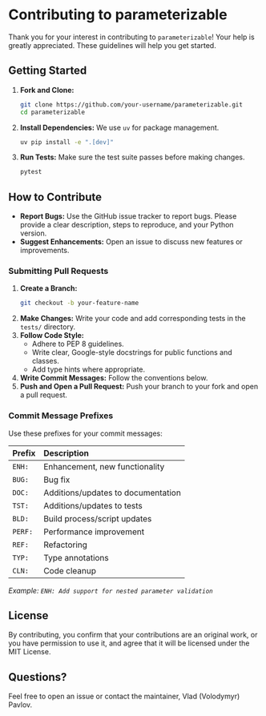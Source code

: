 # Contributing to parameterizable

Thank you for your interest in contributing to `parameterizable`! 
Your help is greatly appreciated. These guidelines will help you get started.

## Getting Started

1.  **Fork and Clone:**
    ```bash
    git clone https://github.com/your-username/parameterizable.git
    cd parameterizable
    ```

2.  **Install Dependencies:**
    We use `uv` for package management.
    ```bash
    uv pip install -e ".[dev]"
    ```

3.  **Run Tests:**
    Make sure the test suite passes before making changes.
    ```bash
    pytest
    ```

## How to Contribute

*   **Report Bugs:** Use the GitHub issue tracker to report bugs. 
Please provide a clear description, steps to reproduce, and your Python version.
*   **Suggest Enhancements:** Open an issue to discuss new features or improvements.

### Submitting Pull Requests

1.  **Create a Branch:**
    ```bash
    git checkout -b your-feature-name
    ```
2.  **Make Changes:** Write your code and add corresponding tests in the `tests/` directory.
3.  **Follow Code Style:**
    *   Adhere to PEP 8 guidelines.
    *   Write clear, Google-style docstrings for public functions and classes.
    *   Add type hints where appropriate.
4.  **Write Commit Messages:** Follow the conventions below.
5.  **Push and Open a Pull Request:** Push your branch to your fork and open a pull request.

### Commit Message Prefixes

Use these prefixes for your commit messages:

| Prefix  | Description                        |
|:--------|:-----------------------------------|
| `ENH:`  | Enhancement, new functionality     |
| `BUG:`  | Bug fix                            |
| `DOC:`  | Additions/updates to documentation |
| `TST:`  | Additions/updates to tests         |
| `BLD:`  | Build process/script updates       |
| `PERF:` | Performance improvement            |
| `REF:`  | Refactoring                        |
| `TYP:`  | Type annotations                   |
| `CLN:`  | Code cleanup                       |

*Example: `ENH: Add support for nested parameter validation`*

## License

By contributing, you confirm that your contributions are an original work,
or you have permission to use it, and agree that it will be 
licensed under the MIT License.

## Questions?

Feel free to open an issue or contact the maintainer, Vlad (Volodymyr) Pavlov.

